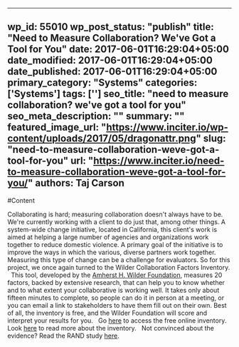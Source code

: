 
---
wp_id: 55010
wp_post_status: "publish" 
title: "Need to Measure Collaboration? We've Got a Tool for You"
date: 2017-06-01T16:29:04+05:00
date_modified: 2017-06-01T16:29:04+05:00
date_published: 2017-06-01T16:29:04+05:00
primary_category: "Systems"
categories: ['Systems'] 
tags: ['']
seo_title: "need to measure collaboration? we've got a tool for you"
seo_meta_description: ""
summary: ""
featured_image_url: "https://www.inciter.io/wp-content/uploads/2017/05/dragonattr.png"
slug: "need-to-measure-collaboration-weve-got-a-tool-for-you"
url: "https://www.inciter.io/need-to-measure-collaboration-weve-got-a-tool-for-you/"
authors: Taj Carson
---

#Content

Collaborating is hard; measuring collaboration doesn't always have to be.
&nbsp;
We're currently working with a client to do just that, among other things. A system-wide change initiative, located in California, this client's work is aimed at helping a large number of agencies and organizations work together to reduce domestic violence. A primary goal of the initiative is to improve the ways in which the various, diverse partners work together. Measuring this type of change can be a challenge for evaluators. So for this project, we once again turned to the Wilder Collaboration Factors Inventory. 
&nbsp;
This tool, developed by the [Amherst H. Wilder Foundation](https://www.wilder.org/Pages/default.aspx), measures 20 factors, backed by extensive research, that can help you to know whether and to what extent your collaborative is working well. It takes only about fifteen minutes to complete, so people can do it in person at a meeting, or you can email a link to stakeholders to have them fill out on their own. Best of all, the inventory is free, and the Wilder Foundation will score and interpret your results for you.
&nbsp;
Go [here](http://wilderresearch.org/tools/cfi/index.php) to access the free online inventory.
Look [here](http://www.wilder.org/Wilder-Research/Publications/Studies/Forms/Study/docsethomepage.aspx?ID=877&amp;List=5ffe87fb-8c61-4035-86cc-db1b1907fa0a&amp;FolderCTID=0x0120D52000F239CA0ED16F9A49B139AA1402664580003333A21DCC750948AD7DA120396FC83C&amp;RootFolder=%2FWilder-Research%2FPublications%2FStudies%2FCollaboration%20Factors%20Inventory&amp;InitialTabId=Ribbon%2EDocument&amp;VisibilityContext=WSSTabPersistence) to read more about the inventory.
&nbsp;
Not convinced about the evidence? Read the RAND study [here](http://www.rand.org/pubs/technical_reports/TR177.html).

